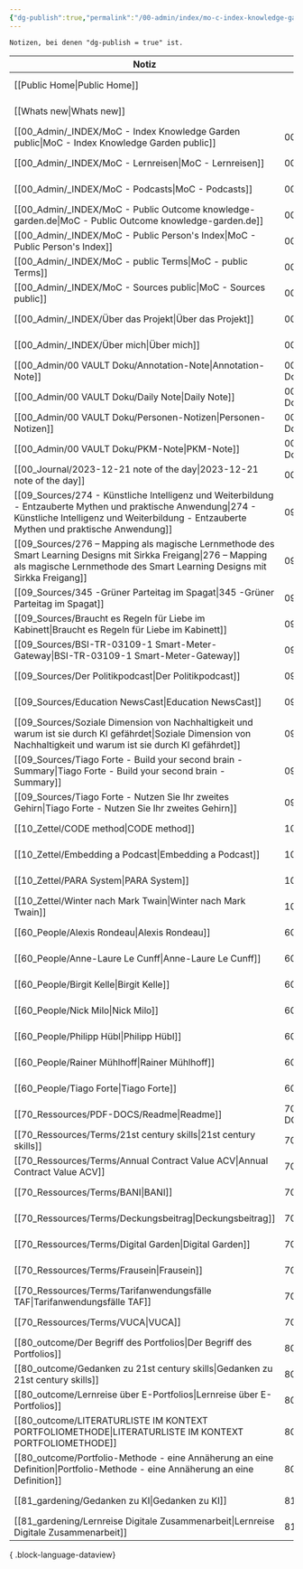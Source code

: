 ```yaml
---
{"dg-publish":true,"permalink":"/00-admin/index/mo-c-index-knowledge-garden-public/","tags":["class/index"],"noteIcon":""}
---
```



`Notizen, bei denen "dg-publish = true" ist.` 

| Notiz                                                                                                                                                                                                        | Ort                    | Erstellt          |
| ------------------------------------------------------------------------------------------------------------------------------------------------------------------------------------------------------------ | ---------------------- | ----------------- |
| [[Public Home\|Public Home]]                                                                                                                                                                              |                        | November 05, 2023 |
| [[Whats new\|Whats new]]                                                                                                                                                                                  |                        | January 05, 2024  |
| [[00_Admin/_INDEX/MoC - Index Knowledge Garden public\|MoC - Index Knowledge Garden public]]                                                                                                              | 00_Admin/_INDEX        | November 05, 2023 |
| [[00_Admin/_INDEX/MoC - Lernreisen\|MoC - Lernreisen]]                                                                                                                                                    | 00_Admin/_INDEX        | October 20, 2023  |
| [[00_Admin/_INDEX/MoC - Podcasts\|MoC - Podcasts]]                                                                                                                                                        | 00_Admin/_INDEX        | November 28, 2023 |
| [[00_Admin/_INDEX/MoC - Public Outcome knowledge-garden.de\|MoC - Public Outcome knowledge-garden.de]]                                                                                                    | 00_Admin/_INDEX        | November 07, 2023 |
| [[00_Admin/_INDEX/MoC - Public Person's Index\|MoC - Public Person's Index]]                                                                                                                              | 00_Admin/_INDEX        | November 06, 2023 |
| [[00_Admin/_INDEX/MoC - public Terms\|MoC - public Terms]]                                                                                                                                                | 00_Admin/_INDEX        | November 28, 2023 |
| [[00_Admin/_INDEX/MoC - Sources public\|MoC - Sources public]]                                                                                                                                            | 00_Admin/_INDEX        | October 13, 2023  |
| [[00_Admin/_INDEX/Über das Projekt\|Über das Projekt]]                                                                                                                                                    | 00_Admin/_INDEX        | November 05, 2023 |
| [[00_Admin/_INDEX/Über mich\|Über mich]]                                                                                                                                                                  | 00_Admin/_INDEX        | November 05, 2023 |
| [[00_Admin/00 VAULT Doku/Annotation-Note\|Annotation-Note]]                                                                                                                                               | 00_Admin/00 VAULT Doku | July 02, 2023     |
| [[00_Admin/00 VAULT Doku/Daily Note\|Daily Note]]                                                                                                                                                         | 00_Admin/00 VAULT Doku | July 06, 2023     |
| [[00_Admin/00 VAULT Doku/Personen-Notizen\|Personen-Notizen]]                                                                                                                                             | 00_Admin/00 VAULT Doku | July 03, 2023     |
| [[00_Admin/00 VAULT Doku/PKM-Note\|PKM-Note]]                                                                                                                                                             | 00_Admin/00 VAULT Doku | July 02, 2023     |
| [[00_Journal/2023-12-21 note of the day\|2023-12-21 note of the day]]                                                                                                                                     | 00_Journal             | December 21, 2023 |
| [[09_Sources/274 - Künstliche Intelligenz und Weiterbildung - Entzauberte Mythen und praktische Anwendung\|274 - Künstliche Intelligenz und Weiterbildung - Entzauberte Mythen und praktische Anwendung]] | 09_Sources             | November 30, 2023 |
| [[09_Sources/276 – Mapping als magische Lernmethode des Smart Learning Designs mit Sirkka Freigang\|276 – Mapping als magische Lernmethode des Smart Learning Designs mit Sirkka Freigang]]               | 09_Sources             | December 14, 2023 |
| [[09_Sources/345 -Grüner Parteitag im Spagat\|345 -Grüner Parteitag im Spagat]]                                                                                                                           | 09_Sources             | November 30, 2023 |
| [[09_Sources/Braucht es Regeln für Liebe im Kabinett\|Braucht es Regeln für Liebe im Kabinett]]                                                                                                           | 09_Sources             | January 06, 2024  |
| [[09_Sources/BSI-TR-03109-1 Smart-Meter-Gateway\|BSI-TR-03109-1 Smart-Meter-Gateway]]                                                                                                                     | 09_Sources             | December 02, 2023 |
| [[09_Sources/Der Politikpodcast\|Der Politikpodcast]]                                                                                                                                                     | 09_Sources             | November 28, 2023 |
| [[09_Sources/Education NewsCast\|Education NewsCast]]                                                                                                                                                     | 09_Sources             | November 30, 2023 |
| [[09_Sources/Soziale Dimension von Nachhaltigkeit und warum ist sie durch KI gefährdet\|Soziale Dimension von Nachhaltigkeit und warum ist sie durch KI gefährdet]]                                       | 09_Sources             | December 31, 2023 |
| [[09_Sources/Tiago Forte - Build your second brain - Summary\|Tiago Forte - Build your second brain - Summary]]                                                                                           | 09_Sources             | November 07, 2023 |
| [[09_Sources/Tiago Forte - Nutzen Sie Ihr zweites Gehirn\|Tiago Forte - Nutzen Sie Ihr zweites Gehirn]]                                                                                                   | 09_Sources             | November 06, 2023 |
| [[10_Zettel/CODE method\|CODE method]]                                                                                                                                                                    | 10_Zettel              | November 26, 2023 |
| [[10_Zettel/Embedding a Podcast\|Embedding a Podcast]]                                                                                                                                                    | 10_Zettel              | November 28, 2023 |
| [[10_Zettel/PARA System\|PARA System]]                                                                                                                                                                    | 10_Zettel              | November 26, 2023 |
| [[10_Zettel/Winter nach Mark Twain\|Winter nach Mark Twain]]                                                                                                                                              | 10_Zettel              | April 02, 2023    |
| [[60_People/Alexis Rondeau\|Alexis Rondeau]]                                                                                                                                                              | 60_People              | June 05, 2023     |
| [[60_People/Anne-Laure Le Cunff\|Anne-Laure Le Cunff]]                                                                                                                                                    | 60_People              | July 27, 2023     |
| [[60_People/Birgit Kelle\|Birgit Kelle]]                                                                                                                                                                  | 60_People              | November 06, 2023 |
| [[60_People/Nick Milo\|Nick Milo]]                                                                                                                                                                        | 60_People              | May 11, 2023      |
| [[60_People/Philipp Hübl\|Philipp Hübl]]                                                                                                                                                                  | 60_People              | December 30, 2023 |
| [[60_People/Rainer Mühlhoff\|Rainer Mühlhoff]]                                                                                                                                                            | 60_People              | December 30, 2023 |
| [[60_People/Tiago Forte\|Tiago Forte]]                                                                                                                                                                    | 60_People              | April 03, 2023    |
| [[70_Ressources/PDF-DOCS/Readme\|Readme]]                                                                                                                                                                 | 70_Ressources/PDF-DOCS | December 02, 2023 |
| [[70_Ressources/Terms/21st century skills\|21st century skills]]                                                                                                                                          | 70_Ressources/Terms    | May 15, 2023      |
| [[70_Ressources/Terms/Annual Contract Value ACV\|Annual Contract Value ACV]]                                                                                                                              | 70_Ressources/Terms    | June 05, 2023     |
| [[70_Ressources/Terms/BANI\|BANI]]                                                                                                                                                                        | 70_Ressources/Terms    | November 19, 2023 |
| [[70_Ressources/Terms/Deckungsbeitrag\|Deckungsbeitrag]]                                                                                                                                                  | 70_Ressources/Terms    | May 19, 2023      |
| [[70_Ressources/Terms/Digital Garden\|Digital Garden]]                                                                                                                                                    | 70_Ressources/Terms    | November 06, 2023 |
| [[70_Ressources/Terms/Frausein\|Frausein]]                                                                                                                                                                | 70_Ressources/Terms    | November 06, 2023 |
| [[70_Ressources/Terms/Tarifanwendungsfälle TAF\|Tarifanwendungsfälle TAF]]                                                                                                                                | 70_Ressources/Terms    | December 02, 2023 |
| [[70_Ressources/Terms/VUCA\|VUCA]]                                                                                                                                                                        | 70_Ressources/Terms    | November 19, 2023 |
| [[80_outcome/Der Begriff des Portfolios\|Der Begriff des Portfolios]]                                                                                                                                     | 80_outcome             | October 15, 2023  |
| [[80_outcome/Gedanken zu 21st century skills\|Gedanken zu 21st century skills]]                                                                                                                           | 80_outcome             | April 15, 2023    |
| [[80_outcome/Lernreise über E-Portfolios\|Lernreise über E-Portfolios]]                                                                                                                                   | 80_outcome             | October 15, 2023  |
| [[80_outcome/LITERATURLISTE IM KONTEXT PORTFOLIOMETHODE\|LITERATURLISTE IM KONTEXT PORTFOLIOMETHODE]]                                                                                                     | 80_outcome             | October 15, 2023  |
| [[80_outcome/Portfolio-Methode - eine Annäherung an eine Definition\|Portfolio-Methode - eine Annäherung an eine Definition]]                                                                             | 80_outcome             | October 15, 2023  |
| [[81_gardening/Gedanken zu KI\|Gedanken zu KI]]                                                                                                                                                           | 81_gardening           | November 19, 2023 |
| [[81_gardening/Lernreise Digitale Zusammenarbeit\|Lernreise Digitale Zusammenarbeit]]                                                                                                                     | 81_gardening           | November 05, 2023 |

{ .block-language-dataview}
